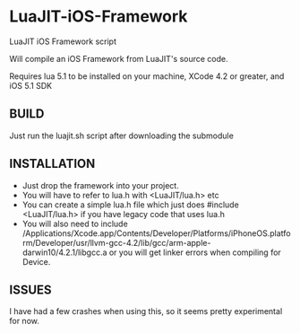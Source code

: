 LuaJIT-iOS-Framework
====================

LuaJIT iOS Framework script

Will compile an iOS Framework from LuaJIT's source code.

Requires lua 5.1 to be installed on your machine, XCode 4.2 or greater, and iOS 5.1 SDK

BUILD
-----
Just run the luajit.sh script after downloading the submodule

INSTALLATION
------------

+ Just drop the framework into your project. 
+ You will have to refer to lua.h with <LuaJIT/lua.h> etc
+ You can create a simple lua.h file which just does #include <LuaJIT/lua.h> if you have legacy code that uses lua.h
+ You will also need to include /Applications/Xcode.app/Contents/Developer/Platforms/iPhoneOS.platform/Developer/usr/llvm-gcc-4.2/lib/gcc/arm-apple-darwin10/4.2.1/libgcc.a or you will get linker errors when compiling for Device.


ISSUES
------
I have had a few crashes when using this, so it seems pretty experimental for now.

